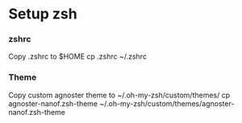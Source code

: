 # Setup zsh
### zshrc
Copy .zshrc to $HOME
    cp .zshrc ~/.zshrc
### Theme
Copy custom agnoster theme to ~/.oh-my-zsh/custom/themes/
    cp agnoster-nanof.zsh-theme ~/.oh-my-zsh/custom/themes/agnoster-nanof.zsh-theme

